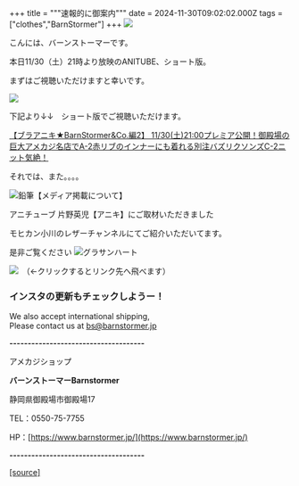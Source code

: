 +++
title = """速報的に御案内"""
date = 2024-11-30T09:02:02.000Z
tags = ["clothes","BarnStormer"]
+++
[![](https://stat.ameba.jp/user_images/20231023/16/barnstormer-go/b2/03/p/o0420015015354743273.png)](https://ameblo.jp/barnstormer-go/entry-12825670498.html)

こんには、バーンストーマーです。

本日11/30（土）21時より放映のANITUBE、ショート版。

まずはご視聴いただけますと幸いです。

[![](https://stat.ameba.jp/user_images/20241130/18/barnstormer-go/46/20/j/o0187018715516075976.jpg)](https://stat.ameba.jp/user_images/20241130/18/barnstormer-go/46/20/j/o0187018715516075976.jpg)

下記より↓↓　ショート版でご視聴いただけます。

[【ブラアニキ★BarnStormer&Co.編2】 11/30(土)21:00プレミア公開！御殿場の巨大アメカジ名店でA-2赤リブのインナーにも着れる別注バズリクソンズC-2ニット気絶！](https://www.youtube.com/shorts/oHZVUGklEr4)

それでは、また。。。。

![鉛筆](https://stat100.ameba.jp/blog/ucs/img/char/char3/519.png)【メディア掲載について】

アニチューブ 片野英児【アニキ】にご取材いただきました

モヒカン小川のレザーチャンネルにてご紹介いただいてます。

是非ご覧ください ![グラサンハート](https://stat100.ameba.jp/blog/ucs/img/char/char3/148.png)

[![](https://stat.ameba.jp/user_images/20230412/16/barnstormer-go/6a/23/p/o0108010815269242493.png)](https://www.instagram.com/barnstormer_daily/)　（←クリックするとリンク先へ飛べます）

### インスタの更新もチェックしようー！

We also accept international shipping,  
Please contact us at bs@barnstormer.jp

**\-------------------------------------**

アメカジショップ

**バーンストーマーBarnstormer**

静岡県御殿場市御殿場17

TEL：0550-75-7755

HP：[https://www.barnstormer.jp/](https://www.barnstormer.jp/)

**\-------------------------------------**

[[source]](https://ameblo.jp/barnstormer-go/entry-12876902908.html)
